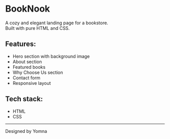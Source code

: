 # BookNook 

A cozy and elegant landing page for a bookstore.  
Built with pure HTML and CSS.

## Features:
- Hero section with background image
- About section
- Featured books
- Why Choose Us section
- Contact form
- Responsive layout

## Tech stack:
- HTML
- CSS

---

Designed by Yomna 
